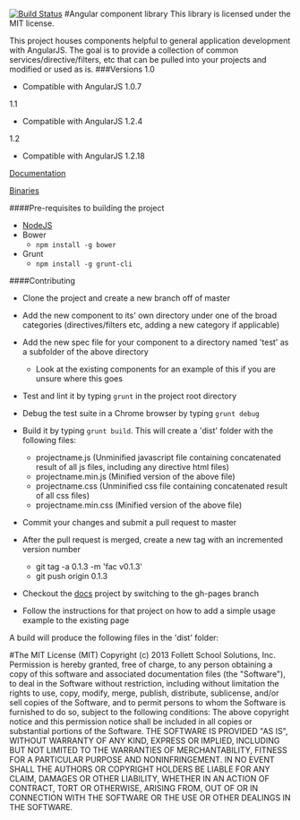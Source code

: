 [![Build Status](https://travis-ci.org/FollettSchoolSolutions/fac.png?branch=master)](https://travis-ci.org/FollettSchoolSolutions/fac)
#Angular component library
This library is licensed under the MIT license.

This project houses components helpful to general application development with AngularJS.  The goal is to provide a collection of common services/directive/filters, etc
that can be pulled into your projects and modified or used as is.
###Versions
1.0

* Compatible with AngularJS 1.0.7

1.1

* Compatible with AngularJS 1.2.4

1.2

* Compatible with AngularJS 1.2.18

[Documentation](http://follettschoolsolutions.github.io/fac/)

[Binaries](https://github.com/FollettSchoolSolutions/fac/tree/gh-pages)

####Pre-requisites to building the project
* [NodeJS](http://nodejs.org/)
* Bower
  * `npm install -g bower`
* Grunt
  * `npm install -g grunt-cli`

####Contributing

* Clone the project and create a new branch off of master
* Add the new component to its' own directory under one of the broad categories (directives/filters etc, adding a new category if applicable)
* Add the new spec file for your component to a directory named 'test' as a subfolder of the above directory
  * Look at the existing components for an example of this if you are unsure where this goes
* Test and lint it by typing `grunt` in the project root directory
* Debug the test suite in a Chrome browser by typing `grunt debug`
* Build it by typing `grunt build`. This will create a 'dist' folder with the following files:
  * projectname.js (Unminified javascript file containing concatenated result of all js files, including any directive html files)
  * projectname.min.js (Minified version of the above file)
  * projectname.css  (Unminified css file containing concatenated result of all css files)
  * projectname.min.css  (Minified version of the above file)
* Commit your changes and submit a pull request to master
* After the pull request is merged, create a new tag with an incremented version number
  * git tag -a 0.1.3 -m 'fac v0.1.3'
  * git push origin 0.1.3

* Checkout the [docs](https://github.com/FollettSchoolSolutions/fac/tree/gh-pages) project by switching to the gh-pages branch
* Follow the instructions for that project on how to add a simple usage example to the existing page

A build will produce the following files in the 'dist' folder:



#The MIT License (MIT)
Copyright (c) 2013 Follett School Solutions, Inc.
Permission is hereby granted, free of charge, to any person obtaining a copy
of this software and associated documentation files (the "Software"), to deal
in the Software without restriction, including without limitation the rights
to use, copy, modify, merge, publish, distribute, sublicense, and/or sell
copies of the Software, and to permit persons to whom the Software is
furnished to do so, subject to the following conditions:
The above copyright notice and this permission notice shall be included in
all copies or substantial portions of the Software.
THE SOFTWARE IS PROVIDED "AS IS", WITHOUT WARRANTY OF ANY KIND, EXPRESS OR
IMPLIED, INCLUDING BUT NOT LIMITED TO THE WARRANTIES OF MERCHANTABILITY,
FITNESS FOR A PARTICULAR PURPOSE AND NONINFRINGEMENT. IN NO EVENT SHALL THE
AUTHORS OR COPYRIGHT HOLDERS BE LIABLE FOR ANY CLAIM, DAMAGES OR OTHER
LIABILITY, WHETHER IN AN ACTION OF CONTRACT, TORT OR OTHERWISE, ARISING FROM,
OUT OF OR IN CONNECTION WITH THE SOFTWARE OR THE USE OR OTHER DEALINGS IN
THE SOFTWARE.

